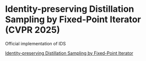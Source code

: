 # Identity-preserving Distillation Sampling by Fixed-Point Iterator (CVPR 2025)
Official implementation of IDS

[Identity-preserving Distillation Sampling by Fixed-Point Iterator](https://arxiv.org/abs/2502.19930)
